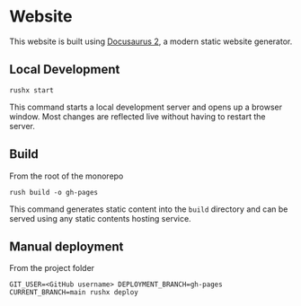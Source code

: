 # Website

This website is built using [Docusaurus 2](https://docusaurus.io/), a modern static website generator.

## Local Development

```console
rushx start
```

This command starts a local development server and opens up a browser window. Most changes are reflected live without having to restart the server.

## Build

From the root of the monorepo

```console
rush build -o gh-pages
```

This command generates static content into the `build` directory and can be served using any static contents hosting service.

## Manual deployment

From the project folder 

```console
GIT_USER=<GitHub username> DEPLOYMENT_BRANCH=gh-pages CURRENT_BRANCH=main rushx deploy
```
